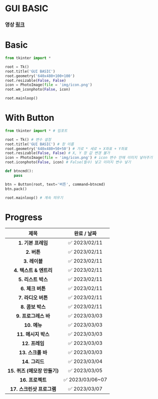 # **GUI BASIC**

### **영상** [**링크**](https://www.youtube.com/watch?v=bKPIcoou9N8, "ㅅㄹㅎㄴㄷ!")

# **Basic**

```py
from tkinter import *

root = Tk()
root.title('GUI BASIC')
root.geometry('640x480+100+100')
root.resizable(False, False)
icon = PhotoImage(file = 'img/icon.png')
root.wm_iconphoto(False, icon)

root.mainloop()
```

# **With Button**

```py
from tkinter import * # 임포트

root = Tk() # 변수 설정
root.title('GUI BASIC') # 창 이름
root.geometry('640x480+50+50') # 가로 * 세로 + X좌표 + Y좌표
root.resizable(False, False) # X, Y 창 값 변경 불가
icon = PhotoImage(file = 'img/icon.png') # icon 변수 안에 이미지 넣어주기
root.iconphoto(False, icon) # False(필수) 넣고 이미지 변수 넣기

def btncmd():
    pass

btn = Button(root, text='버튼', command=btncmd)
btn.pack()

root.mainloop() # 계속 띄우기
```


# **Progress**

|제목|완료 / 날짜|
|:------:|:---:|
|**1. 기본 프레임**|✅ 2023/02/11|
|**2. 버튼**|✅ 2023/02/11|
|**3. 레이블**|✅ 2023/02/11|
|**4. 텍스트 & 엔트리**|✅ 2023/02/11|
|**5. 리스트 박스**|✅ 2023/02/11|
|**6. 체크 버튼**|✅ 2023/02/11|
|**7. 라디오 버튼**|✅ 2023/02/11|
|**8. 콤보 박스**|✅ 2023/02/11|
|**9. 프로그레스 바**|✅ 2023/03/03|
|**10. 메뉴**|✅ 2023/03/03|
|**11. 메시지 박스**|✅ 2023/03/03|
|**12. 프레임**|✅ 2023/03/03|
|**13. 스크롤 바**|✅ 2023/03/03|
|**14. 그리드**|✅ 2023/03/04|
|**15. 퀴즈 (메모장 만들기)**|✅ 2023/03/05|
|**16. 프로젝트**|✅ 2023/03/06~07|
|**17. 스크린샷 프로그램**|✅ 2023/03/07|